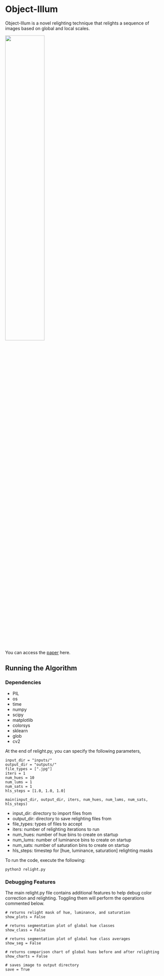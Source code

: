 # Object-Illum

Object-Illum is a novel relighting technique that relights a sequence of images based on global and local scales.

<img src='../master/results/sample-results.png' style='width: 50%;'>

You can access the [paper](http://cardadfar.com/assets/project-descriptions/images/light-stabilization/paper.pdf) here.

## Running the Algorithm

### Dependencies

* PIL
* os
* time
* numpy
* scipy
* matplotlib
* colorsys
* sklearn
* glob
* cv2



At the end of relight.py, you can specify the following parameters,
```
input_dir = "inputs/"
output_dir = "outputs/"
file_types = [".jpg"]
iters = 1
num_hues = 10
num_lums = 1
num_sats = 1
hls_steps = [1.0, 1.0, 1.0]

main(input_dir, output_dir, iters, num_hues, num_lums, num_sats, hls_steps)
```

* input_dir: directory to import files from
* output_dir: directory to save relighting files from
* file_types: types of files to accept
* iters: number of relighting iterations to run
* num_hues: number of hue bins to create on startup
* num_lums: number of luminance bins to create on startup
* num_sats: number of saturation bins to create on startup
* hls_steps: timestep for [hue, luminance, saturation] relighting masks

To run the code, execute the following:
```
python3 relight.py
```

### Debugging Features

The main relight.py file contains additional features to help debug color correction and relighting. Toggling them will perform the operations commented below.

```
# returns relight mask of hue, luminance, and saturation
show_plots = False

# returns segmentation plot of global hue classes
show_class = False

# returns segmentation plot of global hue class averages
show_seg = False

# returns comparison chart of global hues before and after relighting
show_charts = False

# saves image to output directory
save = True
```
